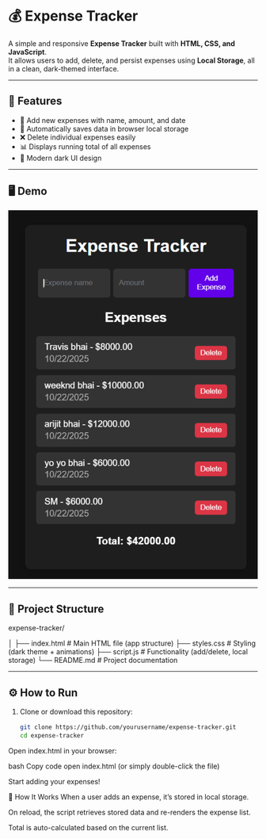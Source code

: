 # 💰 Expense Tracker

A simple and responsive **Expense Tracker** built with **HTML, CSS, and JavaScript**.  
It allows users to add, delete, and persist expenses using **Local Storage**, all in a clean, dark-themed interface.

---

## 🚀 Features

- 🧾 Add new expenses with name, amount, and date  
- 💾 Automatically saves data in browser local storage  
- ❌ Delete individual expenses easily  
- 📊 Displays running total of all expenses  
- 🌙 Modern dark UI design  

---

## 🖥️ Demo

![Expense Tracker Demo](https://github.com/rajvardhansingh7/Expense-tracker-with-localstorage-and-event-deligation/blob/main/image.png)

---

## 🧩 Project Structure

expense-tracker/

│
├── index.html # Main HTML file (app structure)
├── styles.css # Styling (dark theme + animations)
├── script.js # Functionality (add/delete, local storage)
└── README.md # Project documentation

---

## ⚙️ How to Run

1. Clone or download this repository:
   ```bash
   git clone https://github.com/yourusername/expense-tracker.git
   cd expense-tracker
Open index.html in your browser:

bash
Copy code
open index.html
(or simply double-click the file)

Start adding your expenses!

🧠 How It Works
When a user adds an expense, it’s stored in local storage.

On reload, the script retrieves stored data and re-renders the expense list.

Total is auto-calculated based on the current list.

